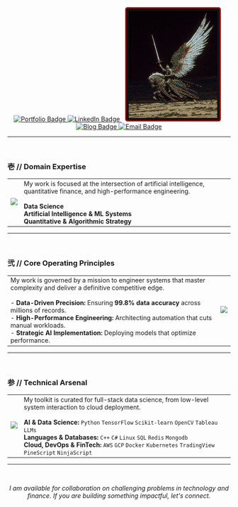 <div align="center">
<a href="https://s1i2n3g4h5.github.io/SST_WEBDEV101_portfolio/" target="_blank">
    <img src="https://img.shields.io/badge/Portfolio-9a0000?style=for-the-badge&logo=About.me&logoColor=white" alt="Portfolio Badge"/>
</a>
<a href="https://linkedin.com/in/ashdeep-singh-6762391b1" target="_blank">
    <img src="https://img.shields.io/badge/LinkedIn-0A66C2?style=for-the-badge&logo=linkedin&logoColor=white" alt="LinkedIn Badge"/>
</a>
&nbsp;    
<img src="img.jpg" alt="Ashdeep Singh Profile" width="200" style="border-radius: 5px; border: 3px solid #9a0000; padding: 5px; background-color: #121212;"/>
&nbsp;    

<a href="https://inventory-login.hashnode.dev/">
    <img src="https://img.shields.io/badge/My%20Blog-purple?style=for-the-badge" alt="Blog Badge"/>
</a>
<a href="mailto:singh.ashdeep.2006@gmail.com">
    <img src="https://img.shields.io/badge/Email-D14836?style=for-the-badge&logo=gmail&logoColor=white" alt="Email Badge"/>
</a>

</div>

---

<br>

### **壱 // Domain Expertise**

| | |
| :--- | :--- |
| <a href="#"><img src="https://user-images.githubusercontent.com/74038190/227779362-cacda485-cab4-4e28-8a27-a4d2a918a7ac.gif" width="250"></a> | My work is focused at the intersection of artificial intelligence, quantitative finance, and high-performance engineering. <br><br> **Data Science** <br> **Artificial Intelligence & ML Systems** <br> **Quantitative & Algorithmic Strategy** |

---

<br>

### **弐 // Core Operating Principles**

| | |
| :--- | :--- |
| My work is governed by a mission to engineer systems that master complexity and deliver a definitive competitive edge. <br><br> - **Data-Driven Precision:** Ensuring **99.8% data accuracy** across millions of records. <br> - **High-Performance Engineering:** Architecting automation that cuts manual workloads. <br> - **Strategic AI Implementation:** Deploying models that optimize performance. | <a href="#"><img src="https://media0.giphy.com/media/v1.Y2lkPTc5MGI3NjExbnVvdGd1bzRlbGM3ZnB2dzB5bmdyczZwZGtlOTA4dXpmOXQ3c3hkeCZlcD12MV9pbnRlcm5hbF9naWZfYnlfaWQmY3Q9cw/t1j3KW8BXTzccCLdNb/giphy.gif" width="250"></a> |

---

<br>


### **参 // Technical Arsenal**

| | |
| :--- | :--- |
| <a href="#"><img src="https://media4.giphy.com/media/v1.Y2lkPTc5MGI3NjExemgwcDJybXgxYjY5bjJwcDNreXkzNG0wdzE0Z3lvNXo1Y2p2MWRvbiZlcD12MV9pbnRlcm5hbF9naWZfYnlfaWQmY3Q9cw/zhrlcZJsvQWDm/giphy.gif" width="250"></a> | My toolkit is curated for full-stack data science, from low-level system interaction to cloud deployment. <br><br> **AI & Data Science:** `Python` `TensorFlow` `Scikit-learn` `OpenCV` `Tableau` `LLMs` <br> **Languages & Databases:** `C++` `C#` `Linux` `SQL` `Redis` `Mongodb`<br> **Cloud, DevOps & FinTech:** `AWS` `GCP` `Docker` `Kubernetes` `TradingView` `PineScript` `NinjaScript`|

---

<br>

<div align="center">

*I am available for collaboration on challenging problems in technology and finance. If you are building something impactful, let's connect.*

</div>
